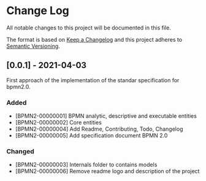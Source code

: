 # Change Log

All notable changes to this project will be documented in this file.

The format is based on [Keep a Changelog](http://keepachangelog.com/)
and this project adheres to [Semantic Versioning](http://semver.org/).

## [0.0.1] - 2021-04-03

First approach of the implementation of the standar specification for bpmn2.0.

### Added

- [BPMN2-00000001] BPMN analytic, descriptive and executable entities
- [BPMN2-00000002] Core entities
- [BPMN2-00000004] Add Readme, Contributing, Todo, Changelog
- [BPMN2-00000005] Add specification document BPMN 2.0

### Changed

- [BPMN2-00000003] Internals folder to contains models
- [BPMN2-00000006] Remove readme logo and description of the project
